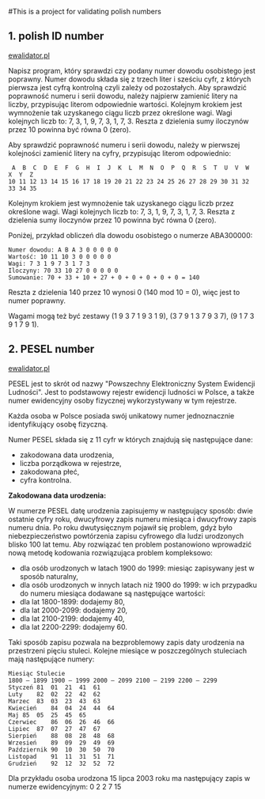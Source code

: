 #This is a project for validating polish numbers


## 1. polish ID number
[ewalidator.pl](http://ewalidator.pl/generator-numeru-dowodu-osobistego/)

Napisz program, który sprawdzi czy podany numer dowodu osobistego jest poprawny.
Numer dowodu składa się z trzech liter i sześciu cyfr, z których pierwsza jest cyfrą kontrolną czyli zależy od pozostałych.
Aby sprawdzić poprawność numeru i serii dowodu, należy najpierw zamienić litery na liczby, przypisując literom odpowiednie wartości.
Kolejnym krokiem jest wymnożenie tak uzyskanego ciągu liczb przez określone wagi. Wagi kolejnych liczb to: 7, 3, 1, 9, 7, 3, 1, 7, 3.
Reszta z dzielenia sumy iloczynów przez 10 powinna być równa 0 (zero).

Aby sprawdzić poprawność numeru i serii dowodu, należy w pierwszej kolejności zamienić litery na cyfry, przypisując literom odpowiednio:
```
 A  B  C  D  E  F  G  H  I  J  K  L  M  N  O  P  Q  R  S  T  U  V  W  X  Y  Z
10 11 12 13 14 15 16 17 18 19 20 21 22 23 24 25 26 27 28 29 30 31 32 33 34 35
```

Kolejnym krokiem jest wymnożenie tak uzyskanego ciągu liczb przez określone wagi. Wagi kolejnych liczb to: 7, 3, 1, 9, 7, 3, 1, 7, 3. Reszta z dzielenia sumy iloczynów przez 10 powinna być równa 0 (zero).

Poniżej, przykład obliczeń dla dowodu osobistego o numerze ABA300000:
```
Numer dowodu: A B A 3 0 0 0 0 0
Wartość: 10 11 10 3 0 0 0 0 0
Wagi: 7 3 1 9 7 3 1 7 3
Iloczyny: 70 33 10 27 0 0 0 0 0
Sumowanie: 70 + 33 + 10 + 27 + 0 + 0 + 0 + 0 + 0 = 140
```

Reszta z dzielenia 140 przez 10 wynosi 0 (140 mod 10 = 0), więc jest to numer poprawny.

Wagami mogą też być zestawy (1 9 3 7 1 9 3 1 9), (3 7 9 1 3 7 9 3 7), (9 1 7 3 9 1 7 9 1).



## 2. PESEL number
[ewalidator.pl](http://ewalidator.pl/generator-numeru-pesel/)

PESEL jest to skrót od nazwy "Powszechny Elektroniczny System Ewidencji Ludności". Jest to podstawowy rejestr ewidencji ludności w Polsce, a także numer ewidencyjny osoby fizycznej wykorzystywany w tym rejestrze.

Każda osoba w Polsce posiada swój unikatowy numer jednoznacznie identyfikujący osobę fizyczną.

Numer PESEL składa się z 11 cyfr w których znajdują się następujące dane:

  * zakodowana data urodzenia,
  * liczba porządkowa w rejestrze,
  * zakodowana płeć,
  * cyfra kontrolna.

****Zakodowana data urodzenia:****

W numerze PESEL datę urodzenia zapisujemy w następujący sposób: dwie ostatnie cyfry roku, dwucyfrowy zapis numeru miesiąca i dwucyfrowy zapis numeru dnia. Po roku dwutysięcznym pojawił się problem, gdyż było niebezpieczeństwo powtórzenia zapisu cyfrowego dla ludzi urodzonych blisko 100 lat temu. Aby rozwiązać ten problem postanowiono wprowadzić nową metodę kodowania rozwiązująca problem kompleksowo:

  * dla osób urodzonych w latach 1900 do 1999: miesiąc zapisywany jest w sposób naturalny,
  * dla osób urodzonych w innych latach niż 1900 do 1999: w ich przypadku do numeru miesiąca dodawane są następujące wartości:
  * dla lat 1800-1899: dodajemy 80,
  * dla lat 2000-2099: dodajemy 20,
  * dla lat 2100-2199: dodajemy 40,
  * dla lat 2200-2299: dodajemy 60.

Taki sposób zapisu pozwala na bezproblemowy zapis daty urodzenia na przestrzeni pięciu stuleci.
Kolejne miesiące w poszczególnych stuleciach mają następujące numery:
```
Miesiąc	Stulecie
1800 – 1899	1900 – 1999	2000 – 2099	2100 – 2199	2200 – 2299
Styczeń	81	01	21	41	61
Luty	82	02	22	42	62
Marzec	83	03	23	43	63
Kwiecień	84	04	24	44	64
Maj	85	05	25	45	65
Czerwiec	86	06	26	46	66
Lipiec	87	07	27	47	67
Sierpień	88	08	28	48	68
Wrzesień	89	09	29	49	69
Październik	90	10	30	50	70
Listopad	91	11	31	51	71
Grudzień	92	12	32	52	72
```
Dla przykładu osoba urodzona 15 lipca 2003 roku ma następujący zapis w numerze ewidencyjnym:
0 2 2 7 15